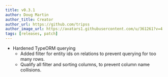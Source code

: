 ```yaml
---
title: v0.3.1
author: Doug Martin
author_title: Creator
author_url: https://github.com/tripss
author_image_url: https://avatars1.githubusercontent.com/u/361261?v=4
tags: [releases, patch]
---
```


* Hardened TypeORM querying
  * Added filter for entity ids on relations to prevent querying for too many rows.
  * Qualify all filter and sorting columns, to prevent column name collisions.
